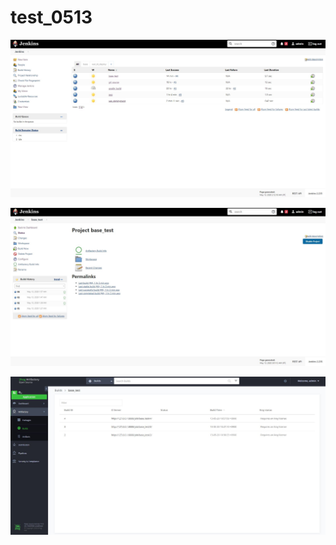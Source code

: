 # test_0513



![Build에 성공한 Jenkins UI 이미지](jenkins.JPG)

![Build에 성공한 Jenkins UI 이미지2](jenkins2.JPG)

![전송에 성공한 Artifactory UI 이미지](artifactory.JPG)


